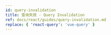 ```yaml
---
id: query-invalidation
title: 查询失效 - Query Invalidation
ref: docs/react/guides/query-invalidation.md
replace: { 'react-query': 'vue-query' }
---
```

